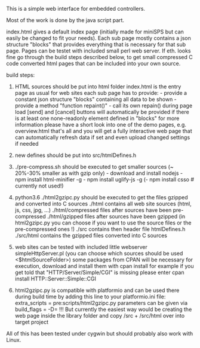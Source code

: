 This is a simple web interface for embedded controllers.

Most of the work is done by the java script part.

index.html gives a default index page (initially made for miniSPS but can easily be changed to fit your needs).
Each sub page mostly contains a json structure "blocks" that provides everything that is necessary for that sub page.
Pages can be testet with included small perl web server.
If eth. looks fine go through the build steps described below, to get small compressed C code converted html pages that can be included into your own source.



build steps:
1) HTML sources should be put into html folder
    index.html is the entry page as usual for web sites
    each sub page has to provide:
        - provide a constant json structure "blocks" containing all data to be shown
        - provide a method "function repaint()"
        - call its own repain() during page load
    [send] and [cancel] buttons will automatically be provided if there is at least one none-readonly element defined in "blocks"
    for more information please have a short look into one of the demo pages, e.g. overview.html
    that's all and you will get a fully interactive web page that can automatically refresh data if set and even upload changed settings if needed
    
2) new defines should be put into src/htmlDefines.h

3) ./pre-compress.sh   should be executed to get smaller sources (~ 20%-30% smaller as with gzip only)
        - download and install nodejs
        - npm install html-minifier -g
        - npm install uglify-js -g
        (- npm install csso     # currently not used!)

4) python3.6 ./html2gzipc.py should be executed to get the files gzipped and converted into C sources
    ./html                  contains all web site sources (html, js, css, jpg, ...)
    ./html/compressed       files after sources have been pre-compressed
    ./html/gzipped          files after sources have been gzipped (in html2gzipc.py you can choose if you want to use the source files or the pre-compressed ones <precompressFiles>!)
    ./src                   contains then header file htmlDefines.h
    ./src/html              contains the gzipped files converted into C sources

5) web sites can be tested with included little webserver simpleHttpServer.pl (you can choose which sources should be used <$htmlSourceFolder>)
    some packages from CPAN will be necessary for execution, download and install them with
        cpan install <package>
    for example if you get told that "HTTP/Server/Simple/CGI" is missing please enter
        cpan install HTTP::Server::Simple::CGI

6) html2gzipc.py is compatible with platformio and can be used there during build time by adding this line to your platformio.ini file:
    extra_scripts = pre:scripts/html2gzipc.py
    parameters can be given via build_flags = -D<key>=<value>
    !!! But currently the easiest way would be creating the web page inside the library folder and copy /src + /src/html over into target project



All of this has been tested under cygwin but should probably also work with Linux.
